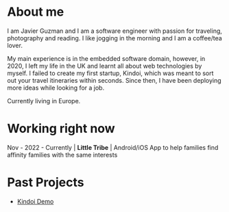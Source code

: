 # About me

I am Javier Guzman and I am a software engineer with passion for traveling, photography and reading. I like jogging in the morning and I am a coffee/tea lover.

My main experience is in the embedded software domain, however, in 2020, I left my life in the UK and learnt all about web technologies by myself. I failed to create my first startup, Kindoi, which was meant to sort out your travel itineraries within seconds. Since then, I have been deploying more ideas while looking for a job.

Currently living in Europe.

# Working right now

Nov - 2022 - Currently | **Little Tribe** | Android/iOS App to help families find affinity families with the same interests

# Past Projects

* [Kindoi Demo](https://www.youtube.com/watch?v=GEFlbBDr_Rw)
